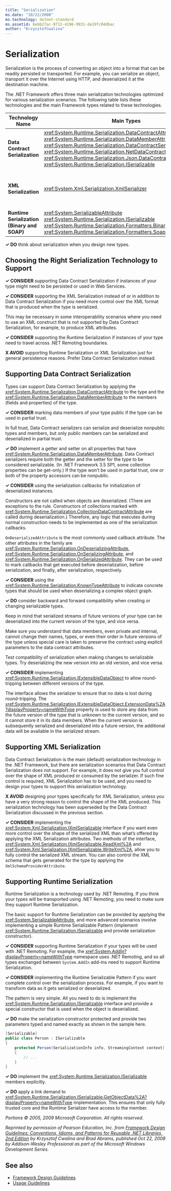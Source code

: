 ```yaml
---
title: "Serialization"
ms.date: "10/22/2008"
ms.technology: dotnet-standard
ms.assetid: bebb27ac-9712-4196-9931-de19fc04dbac
author: "KrzysztofCwalina"
---
```

# Serialization
Serialization is the process of converting an object into a format that can be readily persisted or transported. For example, you can serialize an object, transport it over the Internet using HTTP, and deserialized it at the destination machine.  
  
 The .NET Framework offers three main serialization technologies optimized for various serialization scenarios. The following table lists these technologies and the main Framework types related to these technologies.  
  
|**Technology Name**|**Main Types**|**Scenarios**|  
|-------------------------|--------------------|-------------------|  
|**Data Contract Serialization**|<xref:System.Runtime.Serialization.DataContractAttribute> <br /> <xref:System.Runtime.Serialization.DataMemberAttribute> <br /> <xref:System.Runtime.Serialization.DataContractSerializer> <br /> <xref:System.Runtime.Serialization.NetDataContractSerializer> <br /> <xref:System.Runtime.Serialization.Json.DataContractJsonSerializer> <br /> <xref:System.Runtime.Serialization.ISerializable>|General persistence<br />Web Services<br />JSON|  
|**XML Serialization**|<xref:System.Xml.Serialization.XmlSerializer>|XML format with full control over the shape of the XML|  
|**Runtime Serialization (Binary and SOAP)**|<xref:System.SerializableAttribute> <br /> <xref:System.Runtime.Serialization.ISerializable> <br /> <xref:System.Runtime.Serialization.Formatters.Binary.BinaryFormatter> <br /> <xref:System.Runtime.Serialization.Formatters.Soap.SoapFormatter>|.NET Remoting|  
  
 **✓ DO** think about serialization when you design new types.  
  
## Choosing the Right Serialization Technology to Support  
 **✓ CONSIDER** supporting Data Contract Serialization if instances of your type might need to be persisted or used in Web Services.  
  
 **✓ CONSIDER** supporting the XML Serialization instead of or in addition to Data Contract Serialization if you need more control over the XML format that is produced when the type is serialized.  
  
 This may be necessary in some interoperability scenarios where you need to use an XML construct that is not supported by Data Contract Serialization, for example, to produce XML attributes.  
  
 **✓ CONSIDER** supporting the Runtime Serialization if instances of your type need to travel across .NET Remoting boundaries.  
  
 **X AVOID** supporting Runtime Serialization or XML Serialization just for general persistence reasons. Prefer Data Contract Serialization instead.  
  
## Supporting Data Contract Serialization  
 Types can support Data Contract Serialization by applying the <xref:System.Runtime.Serialization.DataContractAttribute> to the type and the <xref:System.Runtime.Serialization.DataMemberAttribute> to the members (fields and properties) of the type.  
  
 **✓ CONSIDER** marking data members of your type public if the type can be used in partial trust.  
  
 In full trust, Data Contract serializers can serialize and deserialize nonpublic types and members, but only public members can be serialized and deserialized in partial trust.  
  
 **✓ DO** implement a getter and setter on all properties that have <xref:System.Runtime.Serialization.DataMemberAttribute>. Data Contract serializers require both the getter and the setter for the type to be considered serializable. (In .NET Framework 3.5 SP1, some collection properties can be get-only.) If the type won’t be used in partial trust, one or both of the property accessors can be nonpublic.  
  
 **✓ CONSIDER** using the serialization callbacks for initialization of deserialized instances.  
  
 Constructors are not called when objects are deserialized. (There are exceptions to the rule. Constructors of collections marked with <xref:System.Runtime.Serialization.CollectionDataContractAttribute> are called during deserialization.) Therefore, any logic that executes during normal construction needs to be implemented as one of the serialization callbacks.  
  
 `OnDeserializedAttribute` is the most commonly used callback attribute. The other attributes in the family are <xref:System.Runtime.Serialization.OnDeserializingAttribute>,  <xref:System.Runtime.Serialization.OnSerializingAttribute>, and <xref:System.Runtime.Serialization.OnSerializedAttribute>. They can be used to mark callbacks that get executed before deserialization, before serialization, and finally, after serialization, respectively.  
  
 **✓ CONSIDER** using the <xref:System.Runtime.Serialization.KnownTypeAttribute> to indicate concrete types that should be used when deserializing a complex object graph.  
  
 **✓ DO** consider backward and forward compatibility when creating or changing serializable types.  
  
 Keep in mind that serialized streams of future versions of your type can be deserialized into the current version of the type, and vice versa.  
  
 Make sure you understand that data members, even private and internal, cannot change their names, types, or even their order in future versions of the type unless special care is taken to preserve the contract using explicit parameters to the data contract attributes.  
  
 Test compatibility of serialization when making changes to serializable types. Try deserializing the new version into an old version, and vice versa.  
  
 **✓ CONSIDER** implementing <xref:System.Runtime.Serialization.IExtensibleDataObject> to allow round-tripping between different versions of the type.  
  
 The interface allows the serializer to ensure that no data is lost during round-tripping. The <xref:System.Runtime.Serialization.IExtensibleDataObject.ExtensionData%2A?displayProperty=nameWithType> property is used to store any data from the future version of the type that is unknown to the current version, and so it cannot store it in its data members. When the current version is subsequently serialized and deserialized into a future version, the additional data will be available in the serialized stream.  
  
## Supporting XML Serialization  
 Data Contract Serialization is the main (default) serialization technology in the .NET Framework, but there are serialization scenarios that Data Contract Serialization does not support. For example, it does not give you full control over the shape of XML produced or consumed by the serializer. If such fine control is required, XML Serialization has to be used, and you need to design your types to support this serialization technology.  
  
 **X AVOID** designing your types specifically for XML Serialization, unless you have a very strong reason to control the shape of the XML produced. This serialization technology has been superseded by the Data Contract Serialization discussed in the previous section.  
  
 **✓ CONSIDER** implementing the <xref:System.Xml.Serialization.IXmlSerializable> interface if you want even more control over the shape of the serialized XML than what’s offered by applying the XML Serialization attributes. Two methods of the interface, <xref:System.Xml.Serialization.IXmlSerializable.ReadXml%2A> and <xref:System.Xml.Serialization.IXmlSerializable.WriteXml%2A>, allow you to fully control the serialized XML stream. You can also control the XML schema that gets generated for the type by applying the `XmlSchemaProviderAttribute`.  
  
## Supporting Runtime Serialization  
 Runtime Serialization is a technology used by .NET Remoting. If you think your types will be transported using .NET Remoting, you need to make sure they support Runtime Serialization.  
  
 The basic support for Runtime Serialization can be provided by applying the <xref:System.SerializableAttribute>, and more advanced scenarios involve implementing a simple Runtime Serializable Pattern (implement <xref:System.Runtime.Serialization.ISerializable> and provide serialization constructor).  
  
 **✓ CONSIDER** supporting Runtime Serialization if your types will be used with .NET Remoting. For example, the <xref:System.AddIn?displayProperty=nameWithType> namespace uses .NET Remoting, and so all types exchanged between `System.AddIn` add-ins need to support Runtime Serialization.  
  
 **✓ CONSIDER** implementing the Runtime Serializable Pattern if you want complete control over the serialization process. For example, if you want to transform data as it gets serialized or deserialized.  
  
 The pattern is very simple. All you need to do is implement the <xref:System.Runtime.Serialization.ISerializable> interface and provide a special constructor that is used when the object is deserialized.  
  
 **✓ DO** make the serialization constructor protected and provide two parameters typed and named exactly as shown in the sample here.  
  
```csharp
[Serializable]  
public class Person : ISerializable
{  
    protected Person(SerializationInfo info, StreamingContext context)
    {  
        // ...  
    }  
}  
```
  
 **✓ DO** implement the <xref:System.Runtime.Serialization.ISerializable> members explicitly.  
  
 **✓ DO** apply a link demand to <xref:System.Runtime.Serialization.ISerializable.GetObjectData%2A?displayProperty=nameWithType> implementation. This ensures that only fully trusted core and the Runtime Serializer have access to the member.  
  
 *Portions © 2005, 2009 Microsoft Corporation. All rights reserved.*  
  
 *Reprinted by permission of Pearson Education, Inc. from [Framework Design Guidelines: Conventions, Idioms, and Patterns for Reusable .NET Libraries, 2nd Edition](https://www.informit.com/store/framework-design-guidelines-conventions-idioms-and-9780321545619) by Krzysztof Cwalina and Brad Abrams, published Oct 22, 2008 by Addison-Wesley Professional as part of the Microsoft Windows Development Series.*  
  
## See also

- [Framework Design Guidelines](../../../docs/standard/design-guidelines/index.md)
- [Usage Guidelines](../../../docs/standard/design-guidelines/usage-guidelines.md)
